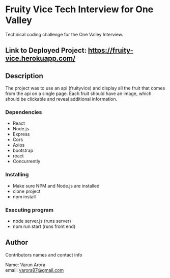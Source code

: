 # Fruity Vice Tech Interview for One Valley

Technical coding challenge for the One Valley Interview.

## Link to Deployed Project: https://fruity-vice.herokuapp.com/

## Description

The project was to use an api (fruityvice) and display all the fruit that comes from the api on a single page.
Each fruit should have an image, which should be clickable and reveal additional information.


### Dependencies

* React
* Node.js
* Express
* Cors
* Axios
* bootstrap
* react
* Concurrently

### Installing

* Make sure NPM and Node.js are installed
* clone project
* npm install

### Executing program

* node server.js (runs server)
* npm run start (runs front end)


## Author

Contributors names and contact info

Name: Varun Arora  
email: varora97@gmail.com


